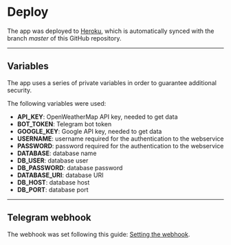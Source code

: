 # Deploy
The app was deployed to [Heroku](http://heroku.com),
which is automatically synced with the branch *master* of this GitHub repository.

------------

## Variables
The app uses a series of private variables in order to guarantee additional security.

The following variables were used:

* **API_KEY**: OpenWeatherMap API key, needed to get data
* **BOT_TOKEN**: Telegram bot token
* **GOOGLE_KEY**: Google API key, needed to get data
* **USERNAME**: username required for the authentication to the webservice
* **PASSWORD**: password required for the authentication to the webservice
* **DATABASE**: database name
* **DB_USER**: database user
* **DB_PASSWORD**: database password
* **DATABASE_URI**: database URI
* **DB_HOST**: database host
* **DB_PORT**: database port


------------

## Telegram webhook
The webhook was set following this guide: [Setting the webhook](https://core.telegram.org/bots/api#setwebhook).